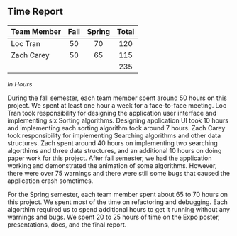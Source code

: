 ## Time Report

| Team Member        | Fall           | Spring  | Total |
| ------------- |:-------------:| :-----:| :-------: |
| Loc Tran    | 50 | 70 | 120 |
| Zach Carey    | 50      |   65 | 115 |
| | | | 235 |

*In Hours*

During the fall semester, each team member spent around 50 hours on this project. We spent at least one hour a week for a face-to-face meeting. Loc Tran took responsibility for designing the application user interface and implementing six Sorting algorithms. Designing application UI took 10 hours and implementing each sorting algorithm took around 7 hours. Zach Carey took responsibility for implementing Searching algorithms and other data structures. Zach spent around 40 hours on implementing two searching algorthims and three data structures, and an additional 10 hours on doing paper work for this project. After fall semester, we had the application working and demonstrated the animation of some algorithms. However, there were over 75 warnings and there were still some bugs that caused the application crash sometimes.

For the Spring semester, each team member spent about 65 to 70 hours on this project. We spent most of the time on refactoring and debugging. Each algorthim required us to spend additional hours to get it running without any warnings and bugs. We spent 20 to 25 hours of time on the Expo poster, presentations, docs, and the final report. 

